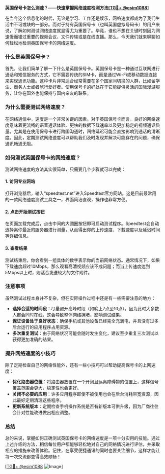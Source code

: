 **英国保号卡怎么测速？——快速掌握网络速度检测方法[[TG💪+ @esim1088](https://t.me/s/esim1088)]**

在当今这个信息化的时代，无论是学习、工作还是娱乐，网络速度都成为了我们生活中不可或缺的一部分。而对于持有英国保号卡（也叫英国虚拟号码卡）的用户来说，了解如何测试网络速度就显得尤为重要了。毕竟，谁也不想在关键时刻因为网速慢而错过重要的视频会议、文件传输或是在线直播。那么，今天我们就来聊聊如何轻松地检测英国保号卡的网络速度。

### 什么是英国保号卡？

首先，让我们简单了解一下什么是英国保号卡。英国保号卡是一种通过互联网进行通话和短信服务的方式，它不需要传统的SIM卡，而是通过Wi-Fi或移动数据连接来实现通讯功能。这种卡片非常适合经常需要在多个国家间切换的人群，比如留学生、商务人士或者旅行爱好者。使用保号卡的好处在于它能提供灵活的国际漫游服务，让你在国外也能保持与国内亲友的联系。

### 为什么需要测试网络速度？

在网络通信中，速度是一个非常关键的因素。对于英国保号卡而言，良好的网络速度意味着更流畅的语音通话体验、更快的数据下载速率以及更加稳定的视频通话质量。尤其是在使用保号卡进行跨国沟通时，网络延迟可能会直接影响到通话的清晰度。因此，定期测试网络速度可以帮助我们及时发现并解决可能存在的问题，确保通讯畅通无阻。

### 如何测试英国保号卡的网络速度？

测试网络速度的方法其实很简单，只需要几个步骤就可以完成：

#### 1. 访问专业网站

打开浏览器后，输入“speedtest.net”进入Speedtest官方网站。这是目前最常用的一款网络速度测试工具之一，界面简洁直观，操作也非常方便。

#### 2. 点击开始测试按钮

在页面加载完成后，点击中间的大圆圈按钮即可启动测试程序。Speedtest会自动选择离你最近的服务器进行测量，从而得出你的上传速度、下载速度以及延迟时间等详细信息。

#### 3. 查看结果

测试结束后，你会看到一组具体的数字表示你的当前网络状态。通常情况下，如果下载速度超过10Mbps，那么观看高清视频应该不成问题；而当上传速度达到5Mbps以上时，则适合发送较大的文件附件。

### 注意事项

虽然测试过程本身并不复杂，但在实际操作过程中还是有一些需要注意的地方：

- **选择合适的时间段**：尽量避开高峰时段（如晚上7点至10点），因为此时大多数人都会同时在线，这会导致整体网络拥堵，影响测试结果。
- **保证设备处于良好状态**：确保手机或其他设备已经完全充满电，并且没有过多后台运行的应用程序占用资源。
- **多次重复测试**：由于网络状况可能会随时发生变化，建议至少重复三次测试以获得更加准确的结果。

### 提升网络速度的小技巧

除了定期检查自己的网络性能外，还有一些小技巧可以帮助提高保号卡的上网速度：

- **优化路由器位置**：将路由器放置在一个开阔且远离障碍物的位置上，这样信号覆盖范围会更大，稳定性也会更好。
- **关闭不必要的应用**：许多应用程序即使不被使用也会在后台消耗带宽资源，因此最好定期清理这些程序。
- **更新系统版本**：定期检查手机操作系统是否有新版本可供升级，因为厂商往往会针对性能改进做出相应调整。

### 总结

总的来说，掌握如何正确测试英国保号卡的网络速度是一项十分实用的技能。通过上述介绍的方法，相信每位用户都能够轻松地对自己的网络情况进行评估，并采取相应的措施来改善体验。记住，在享受便捷通讯的同时也要关注细节，这样才能让每一次交流都变得高效顺畅！

[[TG💪+ @esim1088](https://t.me/s/esim1088) ![Image](https://i.postimg.cc/4NQfJmqS/Snipaste-2025-05-13-00-14-12.png)]